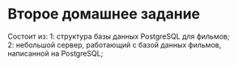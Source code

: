 # Второе домашнее задание

Состоит из:
1: структура базы данных PostgreSQL для фильмов;<br />
2: небольшой сервер, работающий с базой данных фильмов, написанной на PostgreSQL;
